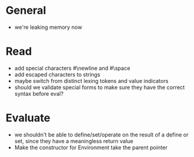# General
- we're leaking memory now

# Read
- add special characters #\newline and #\space
- add escaped characters to strings
- maybe switch from distinct lexing tokens and value indicators
- should we validate special forms to make sure they have the correct syntax before eval?

# Evaluate
- we shouldn't be able to define/set/operate on the result of a define or set, since they have a meaningless return value
- Make the constructor for Environment take the parent pointer

